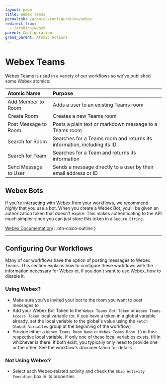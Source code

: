 ```yaml
---
layout: page
title: Webex Teams
permalink: /atomics/configuration/webex
redirect_from:
  - /atomics/webex
parent: Configuration
grand_parent: Atomic Actions
---
```


# Webex Teams
Webex Teams is used in a variety of our workflows so we've published some Webex atomics:

| Atomic Name | Purpose |
|:------------|:--------|
| Add Member to Room | Adds a user to an existing Teams room |
| Create Room | Creates a new Teams room |
| Post Message to Room | Posts a plain text or markdown message to a Teams room |
| Search for Room | Searches for a Teams room and returns its information, including its ID |
| Search for Team | Searches for a Team and returns its information |
| Send Message to User | Sends a message directly to a user by their email address or ID |

## Webex Bots
If you're interacting with Webex from your workflows, we recommend *highly* that you use a bot. When you create a Webex Bot, you'll be given an authorization token that doesn't expire. This makes authenticating to the API much simpler since you can just store this token in a `Secure String`.

[<i class="fa fa-robot mr-1"></i> Webex Documentation](https://developer.webex.com/docs/bots){: .btn-cisco-outline }

---

## Configuring Our Workflows
Many of our workflows have the option of posting messages to Webex Teams. This section explains how to configure these workflows with the information necessary for Webex or, if you don't want to use Webex, how to disable it.

### Using Webex?
* Make sure you've invited your bot to the room you want to post messages to
* Add your Webex Bot Token to the `Webex Teams Bot Token` or `Webex Teams Access Token` local variable (or, if you have a token in a global variable already, set the local variable to the global's value using the `Fetch Global Variables` group at the beginning of the workflow)
* Provide either a `Webex Teams Room Name` or `Webex Teams Room ID` in their respective local variable. If only one of these local variables exists, fill in whichever is there. If both exist, you typically only need to provide one or the other. See the workflow's documentation for details

### Not Using Webex?
* Select each Webex-related activity and check the `Skip Activity Execution` box in its properties
